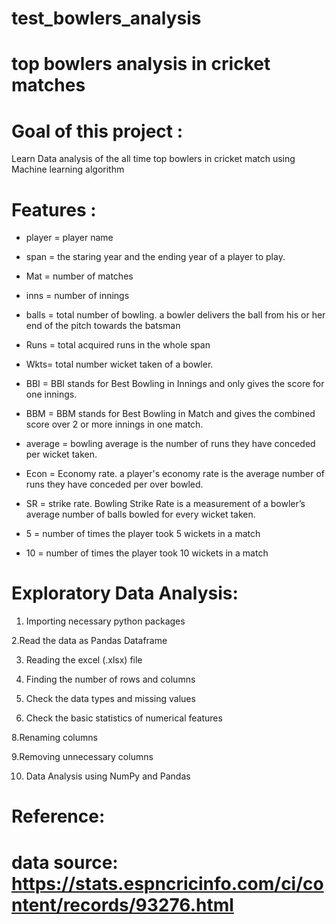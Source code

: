 # test_bowlers_analysis
# top bowlers analysis in cricket matches
# Goal of this project :
Learn Data analysis  of the all time top bowlers in cricket match using Machine learning algorithm

# Features : 

* player = player name

* span = the staring year and the ending year of a player to play.

* Mat = number of matches

* inns = number of innings

* balls = total number of bowling. a bowler delivers the ball from his or her end of the pitch towards the batsman

* Runs = total acquired runs in the whole span

* Wkts= total number wicket taken of a bowler.

* BBI = BBI stands for Best Bowling in Innings and only gives the score for one innings.

* BBM = BBM stands for Best Bowling in Match and gives the combined score over 2 or more innings in one match.

* average = bowling average is the number of runs they have conceded per wicket taken.

* Econ = Economy rate. a player's economy rate is the average number of runs they have conceded per over bowled.

* SR = strike rate. Bowling Strike Rate is a measurement of a bowler’s average number of balls bowled for every wicket taken.

* 5 = number of times the player took 5 wickets in a match

* 10 = number of times the player took 10 wickets in a match

# Exploratory Data Analysis:
1. Importing necessary python packages

2.Read the data as Pandas Dataframe

3. Reading the excel (.xlsx) file

4. Finding the number of rows and columns

5. Check the data types and missing values

6. Check the basic statistics of numerical features

8.Renaming columns

9.Removing unnecessary columns

10. Data Analysis using NumPy and Pandas

# Reference:

# data source: https://stats.espncricinfo.com/ci/content/records/93276.html
